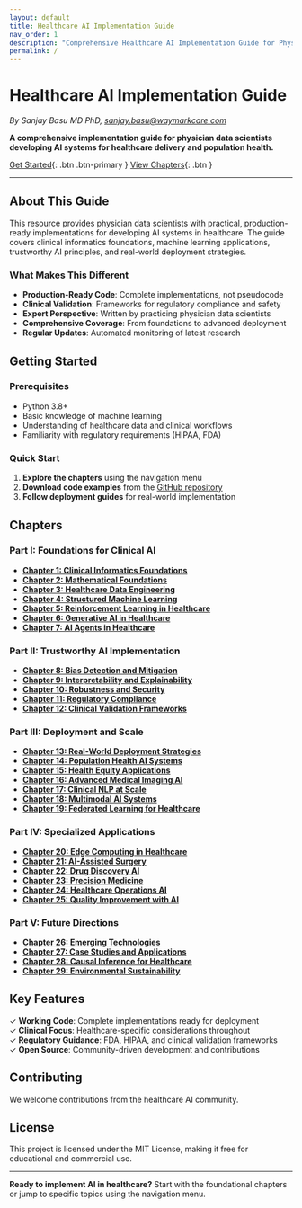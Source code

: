 ```yaml
---
layout: default
title: Healthcare AI Implementation Guide
nav_order: 1
description: "Comprehensive Healthcare AI Implementation Guide for Physician Data Scientists"
permalink: /
---
```


# Healthcare AI Implementation Guide

*By Sanjay Basu MD PhD, sanjay.basu@waymarkcare.com*

**A comprehensive implementation guide for physician data scientists developing AI systems for healthcare delivery and population health.**

[Get Started](#getting-started){: .btn .btn-primary } [View Chapters](#chapters){: .btn }

---

## About This Guide

This resource provides physician data scientists with practical, production-ready implementations for developing AI systems in healthcare. The guide covers clinical informatics foundations, machine learning applications, trustworthy AI principles, and real-world deployment strategies.

### What Makes This Different

- **Production-Ready Code**: Complete implementations, not pseudocode
- **Clinical Validation**: Frameworks for regulatory compliance and safety
- **Expert Perspective**: Written by practicing physician data scientists
- **Comprehensive Coverage**: From foundations to advanced deployment
- **Regular Updates**: Automated monitoring of latest research

## Getting Started

### Prerequisites

- Python 3.8+
- Basic knowledge of machine learning
- Understanding of healthcare data and clinical workflows
- Familiarity with regulatory requirements (HIPAA, FDA)

### Quick Start

1. **Explore the chapters** using the navigation menu
2. **Download code examples** from the [GitHub repository](https://github.com/sanjaybasu-waymark/healthcare-ai-book)
3. **Follow deployment guides** for real-world implementation

## Chapters

### Part I: Foundations for Clinical AI
- **[Chapter 1: Clinical Informatics Foundations](chapters/01-clinical-informatics-optimized/)**
- **[Chapter 2: Mathematical Foundations](chapters/02-mathematical-foundations-optimized/)**
- **[Chapter 3: Healthcare Data Engineering](chapters/03-healthcare-data-engineering-optimized/)**
- **[Chapter 4: Structured Machine Learning](chapters/04-structured-ml-clinical-optimized/)**
- **[Chapter 5: Reinforcement Learning in Healthcare](chapters/05-reinforcement-learning-healthcare-optimized/)**
- **[Chapter 6: Generative AI in Healthcare](chapters/06-generative-ai-healthcare-optimized/)**
- **[Chapter 7: AI Agents in Healthcare](chapters/07-ai-agents-healthcare-optimized/)**

### Part II: Trustworthy AI Implementation
- **[Chapter 8: Bias Detection and Mitigation](chapters/08-bias-detection-mitigation-optimized/)**
- **[Chapter 9: Interpretability and Explainability](chapters/09-interpretability-explainability-optimized/)**
- **[Chapter 10: Robustness and Security](chapters/10-robustness-security-optimized/)**
- **[Chapter 11: Regulatory Compliance](chapters/11-regulatory-compliance-optimized/)**
- **[Chapter 12: Clinical Validation Frameworks](chapters/12-clinical-validation-frameworks-optimized/)**

### Part III: Deployment and Scale
- **[Chapter 13: Real-World Deployment Strategies](chapters/13-real-world-deployment-strategies-optimized/)**
- **[Chapter 14: Population Health AI Systems](chapters/14-population-health-ai-systems-optimized/)**
- **[Chapter 15: Health Equity Applications](chapters/15-health-equity-applications-optimized/)**
- **[Chapter 16: Advanced Medical Imaging AI](chapters/16-advanced-medical-imaging-ai-optimized/)**
- **[Chapter 17: Clinical NLP at Scale](chapters/17-clinical-nlp-at-scale-optimized/)**
- **[Chapter 18: Multimodal AI Systems](chapters/18-multimodal-ai-systems-optimized/)**
- **[Chapter 19: Federated Learning for Healthcare](chapters/19-federated-learning-healthcare-optimized/)**

### Part IV: Specialized Applications
- **[Chapter 20: Edge Computing in Healthcare](chapters/20-edge-computing-healthcare-optimized/)**
- **[Chapter 21: AI-Assisted Surgery](chapters/21-ai-assisted-surgery-optimized/)**
- **[Chapter 22: Drug Discovery AI](chapters/22-drug-discovery-ai-optimized/)**
- **[Chapter 23: Precision Medicine](chapters/23-precision-medicine-optimized/)**
- **[Chapter 24: Healthcare Operations AI](chapters/24-healthcare-operations-ai-optimized/)**
- **[Chapter 25: Quality Improvement with AI](chapters/25-quality-improvement-ai-optimized/)**

### Part V: Future Directions
- **[Chapter 26: Emerging Technologies](chapters/26-emerging-technologies-optimized/)**
- **[Chapter 27: Case Studies and Applications](chapters/27-case-studies-applications-optimized/)**
- **[Chapter 28: Causal Inference for Healthcare](chapters/28-causal-inference-optimized/)**
- **[Chapter 29: Environmental Sustainability](chapters/29-environmental-sustainability-optimized/)**

## Key Features

✓ **Working Code**: Complete implementations ready for deployment  
✓ **Clinical Focus**: Healthcare-specific considerations throughout  
✓ **Regulatory Guidance**: FDA, HIPAA, and clinical validation frameworks  
✓ **Open Source**: Community-driven development and contributions  

## Contributing

We welcome contributions from the healthcare AI community.

## License

This project is licensed under the MIT License, making it free for educational and commercial use.

---

**Ready to implement AI in healthcare?** Start with the foundational chapters or jump to specific topics using the navigation menu.
